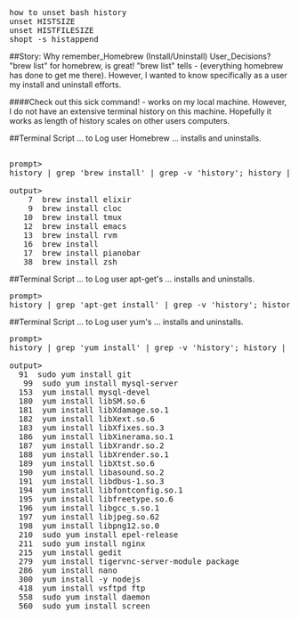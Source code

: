 <pre>
how to unset bash history
unset HISTSIZE 
unset HISTFILESIZE
shopt -s histappend
</pre>


##Story: Why remember_Homebrew (Install/Uninstall) User_Decisions?
"brew list" for homebrew, is great!
"brew list" tells - (everything homebrew has done to get me there).
However, I wanted to know specifically as a user my install and uninstall efforts.

####Check out this sick command! - works on my local machine. However, I do not have an extensive terminal history on this machine. Hopefully it works as length of history scales on other users computers.

##Terminal Script ... to Log user Homebrew ... installs and uninstalls.
<pre> 
prompt>
history | grep 'brew install' | grep -v 'history'; history | grep 'brew uninstall' | grep -v 'history';

output>
    7  brew install elixir
    9  brew install cloc
   10  brew install tmux
   12  brew install emacs
   13  brew install rvm
   16  brew install
   17  brew install pianobar
   38  brew install zsh
</pre>

##Terminal Script ... to Log user apt-get's ... installs and uninstalls.
<pre>
prompt>
history | grep 'apt-get install' | grep -v 'history'; history | grep 'apt-get uninstall' | grep -v 'history';
</pre>

##Terminal Script ... to Log user yum's ... installs and uninstalls.
<pre>
prompt>
history | grep 'yum install' | grep -v 'history'; history | grep 'yum uninstall' | grep -v 'history';

output>
  91  sudo yum install git
   99  sudo yum install mysql-server
  153  yum install mysql-devel
  180  yum install libSM.so.6
  181  yum install libXdamage.so.1
  182  yum install libXext.so.6
  183  yum install libXfixes.so.3
  186  yum install libXinerama.so.1
  187  yum install libXrandr.so.2
  188  yum install libXrender.so.1
  189  yum install libXtst.so.6
  190  yum install libasound.so.2
  191  yum install libdbus-1.so.3
  194  yum install libfontconfig.so.1
  195  yum install libfreetype.so.6
  196  yum install libgcc_s.so.1
  197  yum install libjpeg.so.62
  198  yum install libpng12.so.0
  210  sudo yum install epel-release
  211  sudo yum install nginx
  215  yum install gedit
  279  yum install tigervnc-server-module package
  286  yum install nano
  300  yum install -y nodejs
  418  yum install vsftpd ftp
  558  sudo yum install daemon
  560  sudo yum install screen
</pre>
